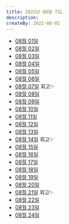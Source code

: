 ```yaml
---
title: 2022년 08월 TIL
description: 
createBy: 2022-08-01
---
```


- [08월 01일](./20220801.md)
- [08월 02일](./20220802.md)
- [08월 03일](./20220803.md)
- [08월 04일](./20220804.md)
- [08월 05일](./20220805.md)
- [08월 06일](./20220806.md)
- [08월 07일](./20220807.md) 회고✨
- [08월 08일](./20220808.md)
- [08월 09일](./20220809.md)
- [08월 10일](./20220810.md)
- [08월 11일](./20220811.md)
- [08월 12일](./20220812.md)
- [08월 13일](./20220813.md)
- [08월 14일](./20220814.md) 회고✨
- [08월 15일](./20220815.md)
- [08월 16일](./20220816.md)
- [08월 17일](./20220817.md)
- [08월 18일](./20220818.md)
- [08월 19일](./20220819.md)
- [08월 20일](./20220820.md)
- [08월 21일](./20220821.md) 회고✨
- [08월 22일](./20220822.md) 
- [08월 23일](./20220823.md) 
- [08월 24일](./20220824.md) 

